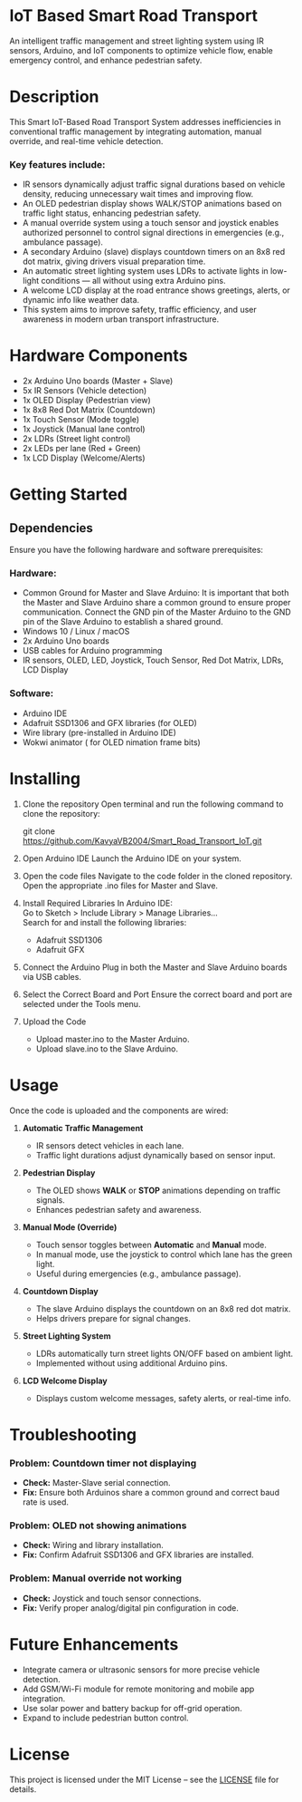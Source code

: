 # **IoT Based Smart Road Transport**

An intelligent traffic management and street lighting system using IR sensors, Arduino, and IoT components to optimize vehicle flow, enable emergency control, and enhance pedestrian safety.

# **Description**

This Smart IoT-Based Road Transport System addresses inefficiencies in conventional traffic management by integrating automation, manual override, and real-time vehicle detection.

### Key features include:

- IR sensors dynamically adjust traffic signal durations based on vehicle density, reducing unnecessary wait times and improving flow.  
- An OLED pedestrian display shows WALK/STOP animations based on traffic light status, enhancing pedestrian safety.  
- A manual override system using a touch sensor and joystick enables authorized personnel to control signal directions in emergencies (e.g., ambulance passage).  
- A secondary Arduino (slave) displays countdown timers on an 8x8 red dot matrix, giving drivers visual preparation time.  
- An automatic street lighting system uses LDRs to activate lights in low-light conditions — all without using extra Arduino pins.  
- A welcome LCD display at the road entrance shows greetings, alerts, or dynamic info like weather data.  
- This system aims to improve safety, traffic efficiency, and user awareness in modern urban transport infrastructure.  

# **Hardware Components**

- 2x Arduino Uno boards (Master + Slave)  
- 5x IR Sensors (Vehicle detection)  
- 1x OLED Display (Pedestrian view)  
- 1x 8x8 Red Dot Matrix (Countdown)  
- 1x Touch Sensor (Mode toggle)  
- 1x Joystick (Manual lane control)  
- 2x LDRs (Street light control)  
- 2x LEDs per lane (Red + Green)  
- 1x LCD Display (Welcome/Alerts)

# **Getting Started**  

## Dependencies  

Ensure you have the following hardware and software prerequisites:  

### Hardware:  

- Common Ground for Master and Slave Arduino: It is important that both the Master and Slave Arduino share a common ground to ensure proper communication. Connect the GND pin of the Master Arduino to the GND pin of the Slave Arduino to establish a shared ground.
- Windows 10 / Linux / macOS 
- 2x Arduino Uno boards  
- USB cables for Arduino programming  
- IR sensors, OLED, LED, Joystick, Touch Sensor, Red Dot Matrix, LDRs, LCD Display  

### Software:  

- Arduino IDE  
- Adafruit SSD1306 and GFX libraries (for OLED)  
- Wire library (pre-installed in Arduino IDE)
- Wokwi animator ( for OLED nimation frame bits)

# **Installing**
1. Clone the repository
   Open terminal and run the following command to clone the repository:
   
   git clone https://github.com/KavyaVB2004/Smart_Road_Transport_IoT.git
2. Open Arduino IDE
   Launch the Arduino IDE on your system.

3. Open the code files
   Navigate to the code folder in the cloned repository.
   Open the appropriate .ino files for Master and Slave.

4. Install Required Libraries
   In Arduino IDE:  
   Go to Sketch > Include Library > Manage Libraries...  
   Search for and install the following libraries:
   - Adafruit SSD1306
   - Adafruit GFX

5. Connect the Arduino
   Plug in both the Master and Slave Arduino boards via USB cables.

6. Select the Correct Board and Port
   Ensure the correct board and port are selected under the Tools menu.

7. Upload the Code

   - Upload master.ino to the Master Arduino.  
   - Upload slave.ino to the Slave Arduino.
  
# **Usage**

Once the code is uploaded and the components are wired:

1. **Automatic Traffic Management**  
   - IR sensors detect vehicles in each lane.
   - Traffic light durations adjust dynamically based on sensor input.

2. **Pedestrian Display**  
   - The OLED shows **WALK** or **STOP** animations depending on traffic signals.
   - Enhances pedestrian safety and awareness.

3. **Manual Mode (Override)**  
   - Touch sensor toggles between **Automatic** and **Manual** mode.
   - In manual mode, use the joystick to control which lane has the green light.
   - Useful during emergencies (e.g., ambulance passage).

4. **Countdown Display**  
   - The slave Arduino displays the countdown on an 8x8 red dot matrix.
   - Helps drivers prepare for signal changes.

5. **Street Lighting System**  
   - LDRs automatically turn street lights ON/OFF based on ambient light.
   - Implemented without using additional Arduino pins.

6. **LCD Welcome Display**  
   - Displays custom welcome messages, safety alerts, or real-time info.

# **Troubleshooting**

### Problem: Countdown timer not displaying
- **Check:** Master-Slave serial connection.
- **Fix:** Ensure both Arduinos share a common ground and correct baud rate is used.

### Problem: OLED not showing animations
- **Check:** Wiring and library installation.
- **Fix:** Confirm Adafruit SSD1306 and GFX libraries are installed.

### Problem: Manual override not working
- **Check:** Joystick and touch sensor connections.
- **Fix:** Verify proper analog/digital pin configuration in code.

# **Future Enhancements**

- Integrate camera or ultrasonic sensors for more precise vehicle detection.
- Add GSM/Wi-Fi module for remote monitoring and mobile app integration.
- Use solar power and battery backup for off-grid operation.
- Expand to include pedestrian button control.

# License

This project is licensed under the MIT License – see the [LICENSE](LICENSE) file for details.
